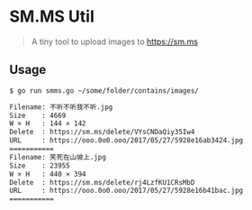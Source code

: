 # SM.MS Util
> A tiny tool to upload images to https://sm.ms

## Usage

```bash
$ go run smms.go ~/some/folder/contains/images/

Filename: 不听不听我不听.jpg
Size    : 4669
W × H   : 144 × 142
Delete  : https://sm.ms/delete/VYsCNDaQiy35Iw4
URL     : https://ooo.0o0.ooo/2017/05/27/5928e16ab3424.jpg
===========
Filename: 笑死在山坡上.jpg
Size    : 23955
W × H   : 440 × 394
Delete  : https://sm.ms/delete/rj4LzfKU1CRsMbD
URL     : https://ooo.0o0.ooo/2017/05/27/5928e16b41bac.jpg
===========
```